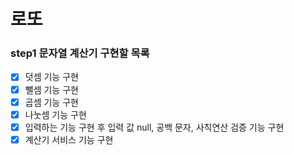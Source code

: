# 로또

### step1 문자열 계산기 구현할 목록

- [x] 덧셈 기능 구현
- [x] 뺄셈 기능 구현
- [x] 곱셈 기능 구현
- [x] 나눗셈 기능 구현
- [x] 입력하는 기능 구현 후 입력 값 null, 공백 문자, 사칙연산 검증 기능 구현
- [x] 계산기 서비스 기능 구현